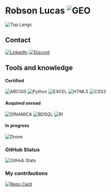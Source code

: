 # Robson Lucas ![GEO](https://img.shields.io/badge/GEO-122?style=for-the-badge&logo=GoogleMaps&logoColor=add8e6)
![Top Langs](https://github-readme-stats-git-masterrstaa-rickstaa.vercel.app/api/top-langs/?username=robsolucas&layout=compact&bg_color=000&border_color=30A3DC&title_color=E94D5F&text_color=FFF)

## Contact
[![LinkedIn](https://img.shields.io/badge/LinkedIn-122?style=for-the-badge&logo=linkedin&logoColor=00000)](https://www.linkedin.com/in/robson-lucas-32176b278/)
[![Discord](https://img.shields.io/badge/Discord-122?style=for-the-badge&logo=discord&logoColor=FFF)](robsonlucas_38508)

## Tools and knowledge

#### Certified
![ARCGIS](https://img.shields.io/badge/ArcGIS-122?style=for-the-badge&logo=arcgis&logoColor=add8e6) 
![Python](https://img.shields.io/badge/Python-122?style=for-the-badge&logo=python&logoColor=gold) 
![EXCEL](https://img.shields.io/badge/EXCEL-122?style=for-the-badge&logo=MicrosoftExcel&logoColor=green)
![HTML5](https://img.shields.io/badge/HTML5-122?style=for-the-badge&logo=HTML5)
![CSS3](https://img.shields.io/badge/CSS3-122?style=for-the-badge&logo=css3&logoColor=2271B3)

#### Acquired onroad
![DINAMICA](https://img.shields.io/badge/DINAMICA_EGO-122?style=for-the-badge&logo=&logoColor=2271B3)
![BDSQL](https://img.shields.io/badge/Bancos_de_dados-122?style=for-the-badge&logo=&logoColor=2271B3)
![R!](https://img.shields.io/badge/Linguagem_R-122?style=for-the-badge&logo=R&logoColor=2271B3)

#### In progress
![Drone](https://img.shields.io/badge/Levantamento_aerofotogrametrico-122?style=for-the-badge&logo=drone&logoColor=888888)

### GitHub Status
![GitHub Stats](https://github-readme-stats.vercel.app/api?username=robsolucas&theme=transparent&bg_color=000&border_color=30A3DC&show_icons=true&icon_color=30A3DC&title_color=E94D5F&text_color=FFF)

### My contributions
[![Repo Card](https://github-readme-stats.vercel.app/api/pin/?username=robsolucas&repo=dio-lab-open-source&bg_color=000&border_color=30A3DC&show_icons=true&icon_color=30A3DC&title_color=E94D5F&text_color=FFF)](https://github.com/robsolucas/dio-lab-open-source)


